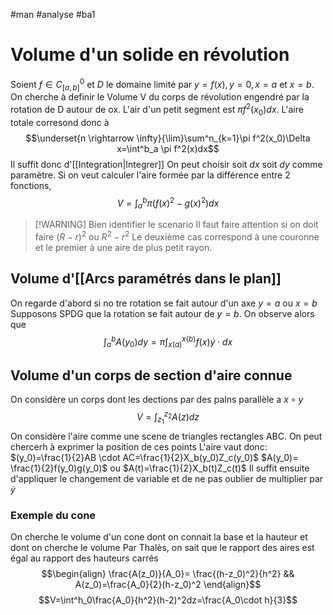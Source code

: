 #man #analyse #ba1
# Volume d'un solide en révolution
Soient $f\in C^0_{[a,b]}$ et $D$ le domaine limité par $y=f(x),y=0,x=a$ et $x=b$. On cherche à definir le Volume V du corps de révolution engendré par la rotation de D autour de ox.
L'air d'un petit segment est $\pi f^2(x_0)dx$. L'aire totale corresond donc à $$\underset{n \rightarrow \infty}{\lim}\sum^n_{k=1}\pi f^2(x_0)\Delta x=\int^b_a \pi f^2(x)dx$$
Il suffit donc d'[[Integration|Integrer]]
On peut choisir soit 
$dx$  soit $dy$ comme paramètre.
Si on veut calculer l'aire formée par la différence entre 2 fonctions, $$V=\int_a^b\pi(f(x)^2-g(x)^2)dx$$

> [!WARNING] Bien identifier le scenario
> Il faut faire attention si on doit faire $(R-r)^2$ ou $R^2-r^2$
> Le deuxième cas correspond à une couronne et le premier à une aire de plus petit rayon.
## Volume d'[[Arcs paramétrés dans le plan]]
On regarde d'abord si no tre rotation se fait autour d'un axe $y =a$ ou $x=b$
Supposons SPDG que la rotation se fait autour de $y=b$. On observe alors que $$\int^b_a A(y_0)dy=\pi\int^{x(b)}_{x(a)} f(x)\dot y\cdot dx$$
## Volume d'un corps de section d'aire connue
On considère un corps dont les dections par des palns parallèle a $x\circ y$
$$V = \int^{z_2}_{z_1}A(z)dz$$
On considère l'aire comme une scene de triangles rectangles ABC. On peut chercerh à exprimer la position de ces points
L'aire vaut donc: $(y_0)=\frac{1}{2}AB \cdot AC=\frac{1}{2}X_b(y_0)Z_c(y_0)$
$A(y_0)= \frac{1}{2}f(y_0)g(y_0)$ ou $A(t)=\frac{1}{2}X_b(t)Z_c(t)$ 
Il suffit ensuite d'appliquer le changement de variable et de ne pas oublier de multiplier par $\dot y$
### Exemple du cone
On cherche le volume d'un cone dont on connait la base et la hauteur et dont on cherche le volume
Par Thalès, on sait que le rapport des aires est égal au rapport des hauteurs carrés
$$\begin{align}
\frac{A(z_0)}{A_0}= \frac{(h-z_0)^2}{h^2} && A(z_0)=\frac{A_0}{2}(h-z_0)^2
\end{align}$$
$$V=\int^h_0\frac{A_0}{h^2}(h-2)^2dz=\frac{A_0\cdot h}{3}$$
